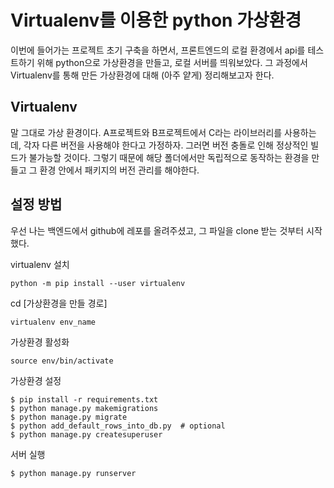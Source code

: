 # Virtualenv를 이용한 python 가상환경

이번에 들어가는 프로젝트 초기 구축을 하면서, 프론트엔드의 로컬 환경에서 api를 테스트하기 위해
python으로 가상환경을 만들고, 로컬 서버를 띄워보았다. 그 과정에서 Virtualenv를 통해 만든 가상환경에 대해
(아주 얕게) 정리해보고자 한다.

## Virtualenv

말 그대로 가상 환경이다. A프로젝트와 B프로젝트에서 C라는 라이브러리를 사용하는데, 각자 다른 버전을 사용해야 한다고 가정하자.
그러면 버전 충돌로 인해 정상적인 빌드가 불가능할 것이다. 그렇기 때문에 해당 폴더에서만 독립적으로 동작하는 환경을 만들고
그 환경 안에서 패키지의 버전 관리를 해야한다.

## 설정 방법

우선 나는 백엔드에서 github에 레포를 올려주셨고, 그 파일을 clone 받는 것부터 시작했다.

virtualenv 설치

```
python -m pip install --user virtualenv
```

cd [가상환경을 만들 경로]

```
virtualenv env_name
```

가상환경 활성화

```
source env/bin/activate
```

가상환경 설정

```
$ pip install -r requirements.txt
$ python manage.py makemigrations
$ python manage.py migrate
$ python add_default_rows_into_db.py  # optional
$ python manage.py createsuperuser
```

서버 실행

```
$ python manage.py runserver
```
